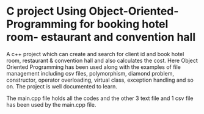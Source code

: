 # C project Using Object-Oriented-Programming for booking hotel room- estaurant and convention hall
A c++ project which can create and search for client id and book hotel room, restaurant &amp; convention hall and also calculates the cost. Here Object Oriented Programming has been used along with the examples of file management including csv files, polymorphism, diamond problem, constructor, operator overloading, virtual class, exception handling and so on. The project is well documented to learn.

The main.cpp file holds all the codes and the other 3 text file and 1 csv file has been used by the main.cpp file.
